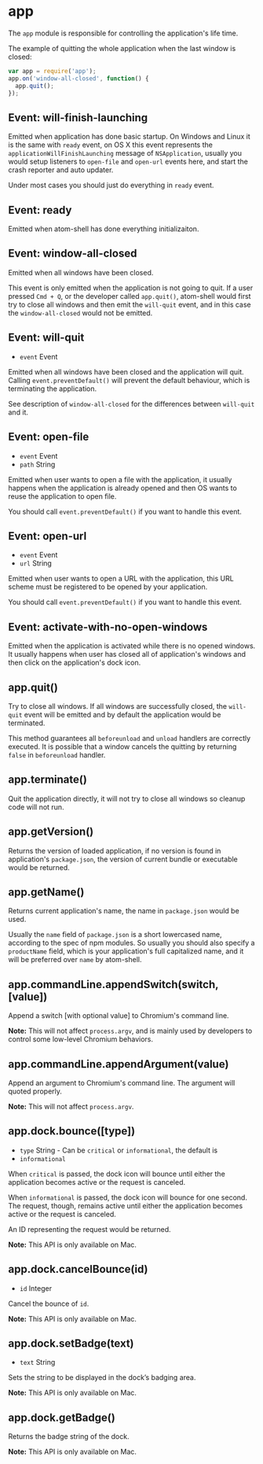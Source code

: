 # app

The `app` module is responsible for controlling the application's life time.

The example of quitting the whole application when the last window is closed:

```javascript
var app = require('app');
app.on('window-all-closed', function() {
  app.quit();
});
```

## Event: will-finish-launching

Emitted when application has done basic startup. On Windows and Linux it is the
same with `ready` event, on OS X this event represents the
`applicationWillFinishLaunching` message of `NSApplication`, usually you would
setup listeners to `open-file` and `open-url` events here, and start the crash
reporter and auto updater.

Under most cases you should just do everything in `ready` event.

## Event: ready

Emitted when atom-shell has done everything initializaiton.

## Event: window-all-closed

Emitted when all windows have been closed.

This event is only emitted when the application is not going to quit. If a
user pressed `Cmd + Q`, or the developer called `app.quit()`, atom-shell would
first try to close all windows and then emit the `will-quit` event, and in
this case the `window-all-closed` would not be emitted.

## Event: will-quit

* `event` Event

Emitted when all windows have been closed and the application will quit.
Calling `event.preventDefault()` will prevent the default behaviour, which is
terminating the application.

See description of `window-all-closed` for the differences between `will-quit`
and it.

## Event: open-file

* `event` Event
* `path` String

Emitted when user wants to open a file with the application, it usually
happens when the application is already opened and then OS wants to reuse the
application to open file.

You should call `event.preventDefault()` if you want to handle this event.

## Event: open-url

* `event` Event
* `url` String

Emitted when user wants to open a URL with the application, this URL scheme
must be registered to be opened by your application.

You should call `event.preventDefault()` if you want to handle this event.

## Event: activate-with-no-open-windows

Emitted when the application is activated while there is no opened windows. It
usually happens when user has closed all of application's windows and then
click on the application's dock icon.

## app.quit()

Try to close all windows. If all windows are successfully closed, the
`will-quit` event will be emitted and by default the application would be
terminated.

This method guarantees all `beforeunload` and `unload` handlers are correctly
executed. It is possible that a window cancels the quitting by returning
`false` in `beforeunload` handler.

## app.terminate()

Quit the application directly, it will not try to close all windows so cleanup
code will not run.

## app.getVersion()

Returns the version of loaded application, if no version is found in
application's `package.json`, the version of current bundle or executable would
be returned.

## app.getName()

Returns current application's name, the name in `package.json` would be
used.

Usually the `name` field of `package.json` is a short lowercased name, according
to the spec of npm modules. So usually you should also specify a `productName`
field, which is your application's full capitalized name, and it will be
preferred over `name` by atom-shell.

## app.commandLine.appendSwitch(switch, [value])

Append a switch [with optional value] to Chromium's command line.

**Note:** This will not affect `process.argv`, and is mainly used by developers
to control some low-level Chromium behaviors.

## app.commandLine.appendArgument(value)

Append an argument to Chromium's command line. The argument will quoted properly.

**Note:** This will not affect `process.argv`.

## app.dock.bounce([type])

* `type` String - Can be `critical` or `informational`, the default is
* `informational`

When `critical` is passed, the dock icon will bounce until either the
application becomes active or the request is canceled.

When `informational` is passed, the dock icon will bounce for one second. The
request, though, remains active until either the application becomes active or
the request is canceled.

An ID representing the request would be returned.

**Note:** This API is only available on Mac.

## app.dock.cancelBounce(id)

* `id` Integer

Cancel the bounce of `id`.

**Note:** This API is only available on Mac.

## app.dock.setBadge(text)

* `text` String

Sets the string to be displayed in the dock’s badging area.

**Note:** This API is only available on Mac.

## app.dock.getBadge()

Returns the badge string of the dock.

**Note:** This API is only available on Mac.
